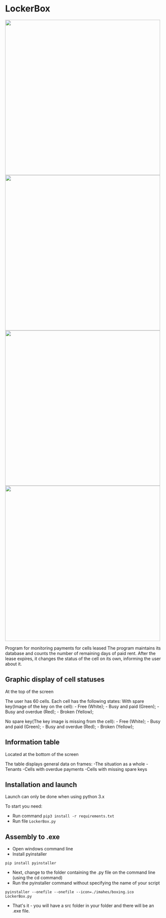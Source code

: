 # LockerBox # 

<img src="https://sun9-64.userapi.com/impg/OfjJCupL46kHlGYPJymjB4d9S6MOlGKWgfzJpA/JDxJDN0Bjrk.jpg?size=1280x722&quality=95&sign=ddda67f24c795fdf3b83813c1fbc4d43&type=album" width="500">
<img src="https://sun9-45.userapi.com/impg/uUnLKLbp5Fkegxwm_loWa439iQF3HTBfE6yEMA/U7W0nNDYoEQ.jpg?size=1280x722&quality=95&sign=6877afbd280354564ba976b705e40808&type=album" width="500">
<img src="https://sun9-27.userapi.com/impg/buh_GEI6Thwe-hfPDA-2cgH2txjKDSPwDdBSgQ/coNxisvQMJ0.jpg?size=1280x722&quality=95&sign=c16bcdf41c64ed07f5a3b43e0c313c70&type=album" width="500">
<img src="https://photos.app.goo.gl/3x2Au9X9eepwo6vS8" width="500">

Program for monitoring payments for cells leased
The program maintains its database and counts the number of remaining days of paid rent. 
After the lease expires, it changes the status of the cell on its own, informing the user about it.

## Graphic display of cell statuses ##
At the top of the screen

The user has 60 cells. Each cell has the following states:
  With spare key(Image of the key on the cell):
    - Free (White);
    - Busy and paid (Green);
    - Busy and overdue (Red);
    - Broken (Yellow);
    
  No spare key(The key image is missing from the cell):
    - Free (White);
    - Busy and paid (Green);
    - Busy and overdue (Red);
    - Broken (Yellow);
    
   
   
## Information table ## 
Located at the bottom of the screen

The table displays general data on frames: 
  -The situation as a whole 
  -Tenants 
  -Cells with overdue payments 
  -Cells with missing spare keys



## Installation and launch ## 
Launch can only be done when using python 3.x

To start you need:
  - Run command `pip3 install -r requirements.txt`
  - Run file `LockerBox.py`
  

## Assembly to .exe ##
  - Open windows command line
  - Install pyinstaller

  `pip install pyinstaller`

  - Next, change to the folder containing the .py file on the command line (using the cd command)
  - Run the pyinstaller command without specifying the name of your script

  `pyinstaller --onefile --onefile --icon=./imahes/boxing.ico LockerBox.py`

  - That's it - you will have a src folder in your folder and there will be an .exe file.

